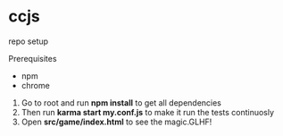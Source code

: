 # ccjs
repo setup

Prerequisites
* npm
* chrome

1. Go to root and run **npm install** to get all dependencies
2. Then run **karma start my.conf.js** to make it run the tests continuosly
3. Open **src/game/index.html** to see the magic.GLHF!
